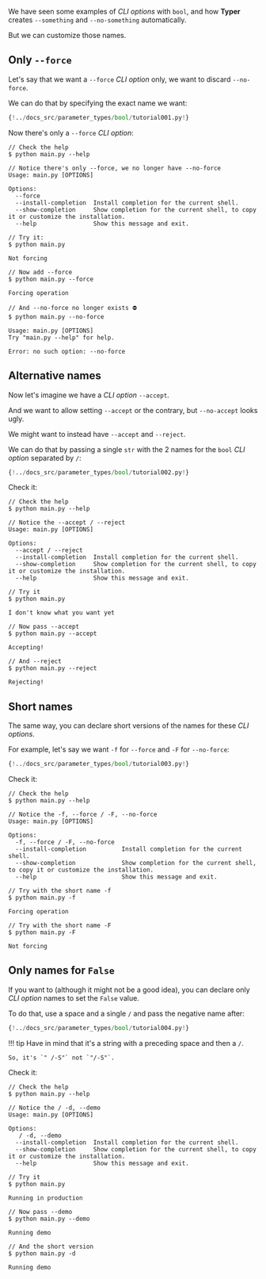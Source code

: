 We have seen some examples of *CLI options* with `bool`, and how **Typer** creates `--something` and `--no-something` automatically.

But we can customize those names.

## Only `--force`

Let's say that we want a `--force` *CLI option* only, we want to discard `--no-force`.

We can do that by specifying the exact name we want:

```Python hl_lines="4"
{!../docs_src/parameter_types/bool/tutorial001.py!}
```

Now there's only a `--force` *CLI option*:

<div class="termy">

```console
// Check the help
$ python main.py --help

// Notice there's only --force, we no longer have --no-force
Usage: main.py [OPTIONS]

Options:
  --force
  --install-completion  Install completion for the current shell.
  --show-completion     Show completion for the current shell, to copy it or customize the installation.
  --help                Show this message and exit.

// Try it:
$ python main.py

Not forcing

// Now add --force
$ python main.py --force

Forcing operation

// And --no-force no longer exists ⛔️
$ python main.py --no-force

Usage: main.py [OPTIONS]
Try "main.py --help" for help.

Error: no such option: --no-force
```

</div>

## Alternative names

Now let's imagine we have a *CLI option* `--accept`.

And we want to allow setting `--accept` or the contrary, but `--no-accept` looks ugly.

We might want to instead have `--accept` and `--reject`.

We can do that by passing a single `str` with the 2 names for the `bool` *CLI option* separated by `/`:

```Python hl_lines="6"
{!../docs_src/parameter_types/bool/tutorial002.py!}
```

Check it:

<div class="termy">

```console
// Check the help
$ python main.py --help

// Notice the --accept / --reject
Usage: main.py [OPTIONS]

Options:
  --accept / --reject
  --install-completion  Install completion for the current shell.
  --show-completion     Show completion for the current shell, to copy it or customize the installation.
  --help                Show this message and exit.

// Try it
$ python main.py

I don't know what you want yet

// Now pass --accept
$ python main.py --accept

Accepting!

// And --reject
$ python main.py --reject

Rejecting!
```

</div>

## Short names

The same way, you can declare short versions of the names for these *CLI options*.

For example, let's say we want `-f` for `--force` and `-F` for `--no-force`:

```Python hl_lines="4"
{!../docs_src/parameter_types/bool/tutorial003.py!}
```

Check it:

<div class="termy">

```console
// Check the help
$ python main.py --help

// Notice the -f, --force / -F, --no-force
Usage: main.py [OPTIONS]

Options:
  -f, --force / -F, --no-force
  --install-completion          Install completion for the current shell.
  --show-completion             Show completion for the current shell, to copy it or customize the installation.
  --help                        Show this message and exit.

// Try with the short name -f
$ python main.py -f

Forcing operation

// Try with the short name -F
$ python main.py -F

Not forcing
```

</div>

## Only names for `False`

If you want to (although it might not be a good idea), you can declare only *CLI option* names to set the `False` value.

To do that, use a space and a single `/` and pass the negative name after:

```Python hl_lines="4"
{!../docs_src/parameter_types/bool/tutorial004.py!}
```

!!! tip
    Have in mind that it's a string with a preceding space and then a `/`.
    
    So, it's `" /-S"` not `"/-S"`.

Check it:

<div class="termy">

```console
// Check the help
$ python main.py --help

// Notice the / -d, --demo
Usage: main.py [OPTIONS]

Options:
   / -d, --demo
  --install-completion  Install completion for the current shell.
  --show-completion     Show completion for the current shell, to copy it or customize the installation.
  --help                Show this message and exit.

// Try it
$ python main.py

Running in production

// Now pass --demo
$ python main.py --demo

Running demo

// And the short version
$ python main.py -d

Running demo
```

</div>
